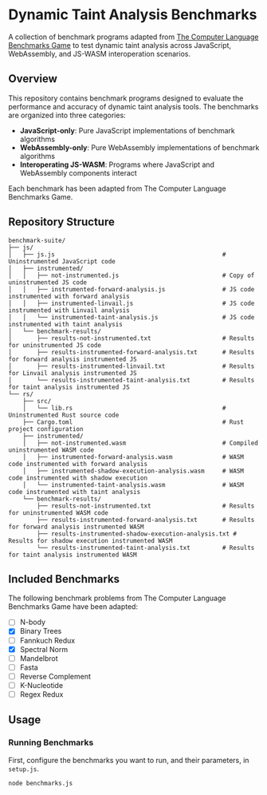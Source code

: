 # Dynamic Taint Analysis Benchmarks

A collection of benchmark programs adapted from [The Computer Language Benchmarks Game](https://benchmarksgame-team.pages.debian.net/benchmarksgame/index.html) to test dynamic taint analysis across JavaScript, WebAssembly, and JS-WASM interoperation scenarios.

## Overview

This repository contains benchmark programs designed to evaluate the performance and accuracy of dynamic taint analysis tools. The benchmarks are organized into three categories:

-   **JavaScript-only**: Pure JavaScript implementations of benchmark algorithms
-   **WebAssembly-only**: Pure WebAssembly implementations of benchmark algorithms
-   **Interoperating JS-WASM**: Programs where JavaScript and WebAssembly components interact

Each benchmark has been adapted from The Computer Language Benchmarks Game.

## Repository Structure

```
benchmark-suite/
├── js/
│   ├── js.js                                               # Uninstrumented JavaScript code
│   ├── instrumented/
│   │   ├── not-instrumented.js                             # Copy of uninstrumented JS code
│   │   ├── instrumented-forward-analysis.js                # JS code instrumented with forward analysis
│   │   ├── instrumented-linvail.js                         # JS code instrumented with Linvail analysis
│   │   └── instrumented-taint-analysis.js                  # JS code instrumented with taint analysis
│   └── benchmark-results/
│       ├── results-not-instrumented.txt                    # Results for uninstrumented JS code
│       ├── results-instrumented-forward-analysis.txt       # Results for forward analysis instrumented JS
│       ├── results-instrumented-linvail.txt                # Results for Linvail analysis instrumented JS
│       └── results-instrumented-taint-analysis.txt         # Results for taint analysis instrumented JS
└── rs/
    ├── src/
    │   └── lib.rs                                          # Uninstrumented Rust source code
    ├── Cargo.toml                                          # Rust project configuration
    ├── instrumented/
    │   ├── not-instrumented.wasm                           # Compiled uninstrumented WASM code
    │   ├── instrumented-forward-analysis.wasm              # WASM code instrumented with forward analysis
    │   ├── instrumented-shadow-execution-analysis.wasm     # WASM code instrumented with shadow execution
    │   └── instrumented-taint-analysis.wasm                # WASM code instrumented with taint analysis
    └── benchmark-results/
        ├── results-not-instrumented.txt                    # Results for uninstrumented WASM code
        ├── results-instrumented-forward-analysis.txt       # Results for forward analysis instrumented WASM
        ├── results-instrumented-shadow-execution-analysis.txt # Results for shadow execution instrumented WASM
        └── results-instrumented-taint-analysis.txt         # Results for taint analysis instrumented WASM
```

## Included Benchmarks

The following benchmark problems from The Computer Language Benchmarks Game have been adapted:

-   [ ] N-body
-   [x] Binary Trees
-   [ ] Fannkuch Redux
-   [x] Spectral Norm
-   [ ] Mandelbrot
-   [ ] Fasta
-   [ ] Reverse Complement
-   [ ] K-Nucleotide
-   [ ] Regex Redux

## Usage

### Running Benchmarks

First, configure the benchmarks you want to run, and their parameters, in `setup.js`.

```bash
node benchmarks.js
```
